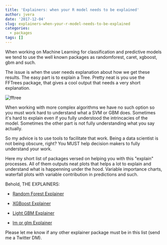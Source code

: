 ```yaml
---
title: 'Explainers: when your R model needs to be explained'
author: jvera
date: '2017-12-04'
slug: explainers-when-your-r-model-needs-to-be-explained
categories:
  - packages
tags: []
---
```



When working on Machine Learning for classification and predictive models we tend to use the well known packages as randomforest, caret, xgboost, gbm and such.

The issue is when the user needs explanation about how we get these results. The easy part is to explain a Tree. Pretty neat is you use the FFTrees package, that gives a cool output that needs a very short explanation.

![fftree](/images/ffree.png)


When working with more complex algorithms we have no such option so you must work hard to understand what a SVM or GBM does. Sometimes it's hard to explain even if you fully understood the intrincacies of the model. Sometimes the other part is not fully understanding what you say actually.

So my advice is to use tools to facilitate that work. Being a data scientist is not being obscure, right?  You MUST help decision makers to fully understand your work. 

Here my short list of packages versed on helping you with this "explain" processes. All of them outputs neat plots that helps a lot to explain and understand what is happenning under the hood. Variable importance charts, waterfall plots with variable contribution in predictions and such.

Behold, THE EXPLAINERS:


- [Random Forest Explainer](https://rawgit.com/MI2DataLab/randomForestExplainer/master/inst/doc/randomForestExplainer.html)


- [XGBoost Explainer](https://github.com/AppliedDataSciencePartners/xgboostExplainer)


- [Light GBM Explainer](https://github.com/lantanacamara/lightgbmExplainer)


- [lm or glm Explainer](https://github.com/pbiecek/BreakDown)


Please let me know if any other explainer package must be in this list (send me a Twitter DM).
